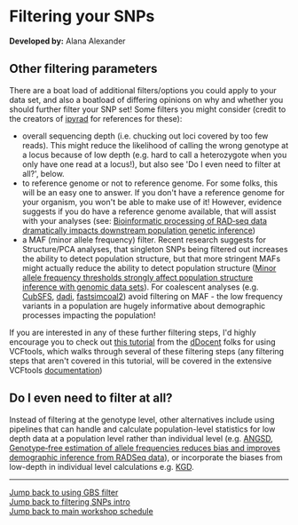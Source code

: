 # Filtering your SNPs
**Developed by:** Alana Alexander

## Other filtering parameters
There are a boat load of additional filters/options you could apply to your data set, and also a boatload of differing opinions on why and whether you should further filter your SNP set! Some filters you might consider (credit to the creators of [ipyrad](https://ipyrad.readthedocs.io/faq.html#tuning-assembly-parameters) for references for these):
* overall sequencing depth (i.e. chucking out loci covered by too few reads). This might reduce the likelihood of calling the wrong genotype at a locus because of low depth (e.g. hard to call a heterozygote when you only have one read at a locus!), but also see 'Do I even need to filter at all?', below.
* to reference genome or not to reference genome. For some folks, this will be an easy one to answer. If you don't have a reference genome for your organism, you won't be able to make use of it! However, evidence suggests if you do have a reference genome available, that will assist with your analyses (see: [Bioinformatic processing of RAD‐seq data dramatically impacts downstream population genetic inference](https://academic.oup.com/sysbio/article/65/3/357/2468879))
* a MAF (minor allele frequency) filter. Recent research suggests for Structure/PCA analyses, that singleton SNPs being filtered out increases the ability to detect population structure, but that more stringent MAFs might actually reduce the ability to detect population structure ([Minor allele frequency thresholds strongly affect population structure inference with genomic data sets](https://onlinelibrary.wiley.com/doi/abs/10.1111/1755-0998.12995)). For coalescent analyses (e.g. [CubSFS](https://github.com/blwaltoft/CubSFS), [dadi](https://bitbucket.org/gutenkunstlab/dadi/src/master/), [fastsimcoal2](http://cmpg.unibe.ch/software/fastsimcoal2/)) avoid filtering on MAF - the low frequency variants in a population are hugely informative about demographic processes impacting the population!

If you are interested in any of these further filtering steps, I'd highly encourage you to check out [this tutorial](http://www.ddocent.com/filtering/) from the [dDocent](http://www.ddocent.com) folks for using VCFtools, which walks through several of these filtering steps (any filtering steps that aren't covered in this tutorial, will be covered in the extensive VCFtools [documentation](https://vcftools.github.io/man_latest.html))

## Do I even need to filter at all?
Instead of filtering at the genotype level, other alternatives include using pipelines that can handle and calculate population-level statistics for low depth data at a population level rather than individual level (e.g. [ANGSD](http://www.popgen.dk/angsd/index.php/ANGSD), [Genotype‐free estimation of allele frequencies reduces bias and improves demographic inference from RADSeq data](https://onlinelibrary-wiley-com.ezproxy.otago.ac.nz/doi/full/10.1111/1755-0998.12990)), or incorporate the biases from low-depth in individual level calculations e.g. [KGD](https://github.com/AgResearch/KGD).

---
[Jump back to using GBS filter](https://otagomohio.github.io/2019-06-11_GBS_EE/sessions/filteringGBSfilter.html)  
[Jump back to filtering SNPs intro](https://otagomohio.github.io/2019-06-11_GBS_EE/sessions/filteringSNPs.html)  
[Jump back to main workshop schedule](https://otagomohio.github.io/2019-06-11_GBS_EE/)
